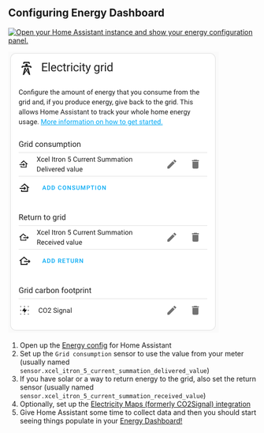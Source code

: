 ## Configuring Energy Dashboard

[![Open your Home Assistant instance and show your energy configuration panel.](https://my.home-assistant.io/badges/config_energy.svg)](https://my.home-assistant.io/redirect/config_energy/)

![Eletricity Grid Config](../images/electricity_grid.png)

1. Open up the [Energy config](https://my.home-assistant.io/redirect/config_energy/) for Home Assistant
2. Set up the `Grid consumption` sensor to use the value from your meter (usually named `sensor.xcel_itron_5_current_summation_delivered_value`)
3. If you have solar or a way to return energy to the grid, also set the return sensor (usually named `sensor.xcel_itron_5_current_summation_received_value`)
4. Optionally, set up the [Electricity Maps (formerly CO2Signal) integration](https://www.home-assistant.io/integrations/co2signal/)
5. Give Home Assistant some time to collect data and then you should start seeing things populate in your [Energy Dashboard!](https://my.home-assistant.io/redirect/energy/)
